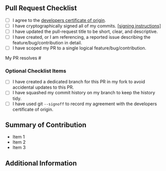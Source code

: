 <!---
Thank you for your contribution!

To ensure the best experience for users, your fellow contributors, and yourself, please follow this template carefully to ensure your pull request meets contribution guidelines. If you have any questions or comments, please don't hesitate to reach out in the project discussions tab at the top of this page.
--->

## Pull Request Checklist
<!--- All items must be checked [X] to accept your contribution: -->
- [ ] I agree to the [developers certificate of origin](https://developercertificate.org/).
- [ ] I have cryptographically signed all of my commits. [[signing instructions]](https://docs.github.com/en/authentication/managing-commit-signature-verification/signing-commits)
- [ ] I have updated the pull-request title to be short, clear, and descriptive.
- [ ] I have created, or I am referencing, a reported issue describing the feature/bug/contribution in detail.
- [ ] I have scoped my PR to a single logical feature/bug/contribution. <!-- It's okay if your PR resolves multiple related issues, but please avoid creating PRs with multiple unrelated contributions. -->

<!-- Please list the issue number(s) that your PR is meant to resolve. E.g. "resolves #10 #11" -->
My PR resolves #

### Optional Checklist Items
<!-- These are highly appreciated items, but not everyone may find them easy to perform. -->
- [ ] I have created a dedicated branch for this PR in my fork to avoid accidental updates to this PR.
- [ ] I have squashed my commit history on my branch to keep the history tidy.
- [ ] I have used git `--signoff` to record my agreement with the developers certificate of origin.

## Summary of Contribution
<!-- Please summarize in bulleted form, what your contribution adds or changes in the project. -->
- Item 1
- Item 2
- Item 3

## Additional Information
<!-- Enter below any other information you feel is important in reviewing this contribution (screenshots, detailed thoughts, etc.). Avoid duplicating information already present in the referenced issue numbers. -->
